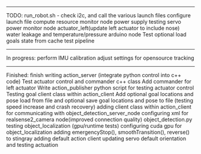 ______
TODO:
run_robot.sh - check i2c, and call the various launch files
configure launch file
compute resource monitor node
power supply testing
servo power monitor node
actuator_left(update left actuator to include nose)
water leakage and temperature/pressure arduino node
Test optional load goals state from cache
test pipeline 
______
In progress:
perform IMU calibration 
adjust settings for opensource tracking
______
Finished:
finish writing action_server (integrate python control into c++ code)
Test actuator control and commander c++ class
Add commander for left actuator
Write action_publisher python script for testing actuator control
Testing goal client class within action_client 
Add optional goal locations and pose load from file and optional save goal locations and pose to file (testing speed increase and crash recovery)
adding client class within action_client for communicating with object_detection_server_node
configuring xml for realsense2_camera node(improved connection quality)
object_detection.py
testing object_localization (gpu/runtime tests)
configuring cuda gpu for object_localization
adding emergencyStop(), smoothTransition(), reverse() to stingray
adding default action client
updating servo default orientation and testing actuation
